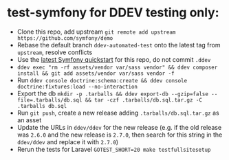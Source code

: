 # test-symfony for DDEV testing only:

- Clone this repo, add upstream `git remote add upstream https://github.com/symfony/demo`
- Rebase the default branch `ddev-automated-test` onto the latest tag from `upstream`, resolve conflicts
- Use the [latest Symfony quickstart](https://ddev.readthedocs.io/en/latest/users/quickstart/#symfony) for this repo, do not commit `.ddev`
- `ddev exec "rm -rf assets/vendor var/sass vendor" && ddev composer install && git add assets/vendor var/sass vendor -f`
- Run `ddev console doctrine:schema:create && ddev console doctrine:fixtures:load --no-interaction`
- Export the db `mkdir -p .tarballs && ddev export-db --gzip=false --file=.tarballs/db.sql && tar -czf .tarballs/db.sql.tar.gz -C .tarballs db.sql`
- Run `git push`, create a new release adding `.tarballs/db.sql.tar.gz` as an asset
- Update the URLs in `ddev/ddev` for the new release (e.g. if the old release was `2.6.0` and the new release is `2.7.0`, then search for this string in the `ddev/ddev` and replace it with `2.7.0`)
- Rerun the tests for Laravel `GOTEST_SHORT=20 make testfullsitesetup`
